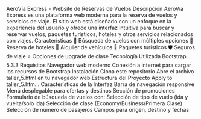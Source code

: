 AeroVía Express - Website de Reservas de Vuelos
Descripción
AeroVía Express es una plataforma web moderna para la reserva de vuelos y servicios de viaje. El sitio web está diseñado con un enfoque en la experiencia del usuario y ofrece una interfaz intuitiva para buscar y reservar vuelos, paquetes turísticos, hoteles y otros servicios relacionados con viajes.
Características
🛫 Búsqueda de vuelos con múltiples opciones
🏨 Reserva de hoteles
🚗 Alquiler de vehículos
🎫 Paquetes turísticos
🛡️ Seguros de viaje
⭐ Opciones de upgrade de clase
Tecnología Utilizada
Bootstrap 5.3.3
Requisitos
Navegador web moderno
Conexión a internet para cargar los recursos de Bootstrap
Instalación
Clona este repositorio
Abre el archivo taller_5.html en tu navegador web
Estructura del Proyecto
Apply to taller_5.htm...
Características de la Interfaz
Barra de navegación responsive
Menú desplegable para ofertas y destinos
Sección de promociones
Formulario de búsqueda de vuelos con:
Selección de tipo de vuelo (ida y vuelta/solo ida)
Selección de clase (Economy/Business/Primera Clase)
Selección de número de pasajeros
Campos para origen, destino y fechas
